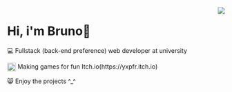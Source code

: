 <img align="right" src="https://github-readme-stats.vercel.app/api/top-langs/?username=brunopstephantheme=dracula">
<h1 align="left">Hi, i'm Bruno👋</h1>
<p align="left">💻 Fullstack (back-end preference) web developer at university</p>
<p align="left"><img width="20px" align="center" src="https://static.itch.io/images/itchio-textless-black.svg"> Making games for fun Itch.io(https://yxpfr.itch.io)</p>
<p align="left">😸 Enjoy the projects ^_^</p>




